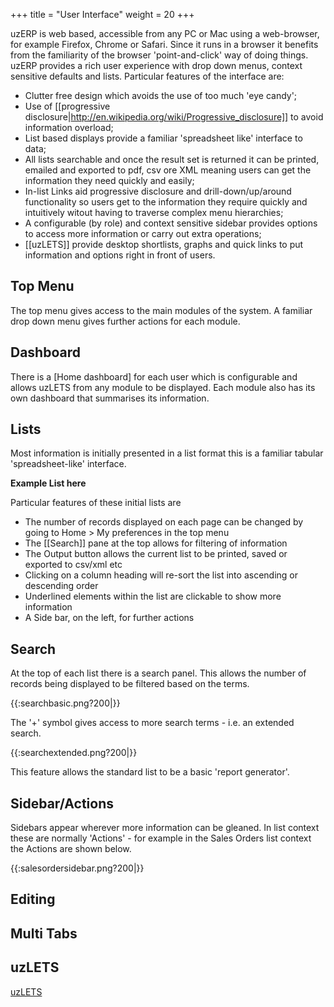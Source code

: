 +++
title = "User Interface"
weight = 20
+++

uzERP is web based, accessible from any PC or Mac using a web-browser, for example Firefox, Chrome or Safari. Since it runs in a browser it benefits from the familiarity of the browser 'point-and-click' way of doing things. uzERP provides a rich user experience with drop down menus, context sensitive defaults and lists. Particular features of the interface are:

*  Clutter free design which avoids the use of too much 'eye candy';
*  Use of [[progressive disclosure|http://en.wikipedia.org/wiki/Progressive_disclosure]] to avoid information overload;
*  List based displays provide a familiar 'spreadsheet like' interface to data;
*  All lists searchable and once the result set is returned it can be printed, emailed and exported to pdf, csv ore XML meaning users can get the information they need quickly and easily;
*  In-list Links aid progressive disclosure and drill-down/up/around functionality so users get to the information they require quickly and intuitively witout having to traverse complex menu hierarchies;
*  A configurable (by role) and context sensitive sidebar provides options to access more information or carry out extra operations;
*  [[uzLETS]] provide desktop shortlists, graphs and quick links to put information and options right in front of users. 

## Top Menu

The top menu gives access to the main modules of the system. A familiar drop down menu gives further actions for each module.

## Dashboard

There is a [Home dashboard] for each user which is configurable and allows uzLETS from any module to be displayed. Each module also has its own dashboard that summarises its information.

## Lists

Most information is initially presented in a list format this is a familiar tabular 'spreadsheet-like' interface.

**Example List here**

Particular features of these initial lists are

*  The number of records displayed on each page can be changed by going to Home > My preferences in the top menu
*  The [[Search]] pane at the top allows for filtering of information
*  The Output button allows the current list to be printed, saved or exported to csv/xml etc
*  Clicking on a column heading will re-sort the list into ascending or descending order
*  Underlined elements within the list are clickable to show more information
*  A Side bar, on the left, for further actions

## Search

At the top of each list there is a search panel. This allows the number of records being displayed to be filtered based on the terms.

{{:searchbasic.png?200|}}

The '+' symbol gives access to more search terms - i.e. an extended search.

{{:searchextended.png?200|}}

This feature allows the standard list to be a basic 'report generator'.

## Sidebar/Actions

Sidebars appear wherever more information can be gleaned. In list context these are normally 'Actions' - for example in the Sales Orders list context the Actions are shown below.

    
{{:salesordersidebar.png?200|}}

## Editing

## Multi Tabs
## uzLETS

[uzLETS](uzLETS)
